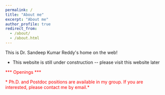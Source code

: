 ```yaml
---
permalink: /
title: "About me"
excerpt: "About me"
author_profile: true
redirect_from: 
  - /about/
  - /about.html
---
```


This is Dr. Sandeep Kumar Reddy's home on the web!

* This website is still under construction -- please visit this website later 

<span style="color:red"> *** Openings *** </span>

<span style="color:red"> * Ph.D. and Postdoc positions are available in my group. If you are interested, please contact me by email.* </span>
  

